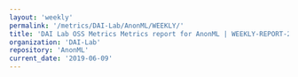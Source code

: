 ```yaml
---
layout: 'weekly'
permalink: '/metrics/DAI-Lab/AnonML/WEEKLY/'
title: 'DAI Lab OSS Metrics Metrics report for AnonML | WEEKLY-REPORT-2019-06-09'
organization: 'DAI-Lab'
repository: 'AnonML'
current_date: '2019-06-09'
---
```

